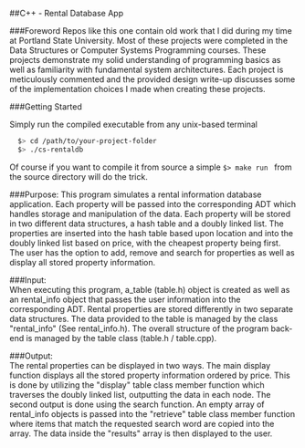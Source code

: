 ##C++ - Rental Database App

###Foreword
Repos like this one contain old work that I did during my time at Portland State University. Most of these projects were completed in the Data Structures or Computer Systems Programming courses. These projects demonstrate my solid understanding of programming basics as well as familiarity with fundamental system architectures. Each project is meticulously commented and the provided design write-up discusses some of the implementation choices I made when creating these projects.

###Getting Started

Simply run the compiled executable from any unix-based terminal

```bash
  $> cd /path/to/your-project-folder
  $> ./cs-rentaldb
  ```
Of course if you want to compile it from source a simple ```$> make run ``` from the source directory will do the trick.

###Purpose:
This program simulates a rental information database application. Each property will be passed into the corresponding ADT which handles storage and manipulation of the data. Each property will be stored in two different data structures, a hash table and a doubly linked list. The properties are inserted into the hash table based upon location and into the doubly linked list based on price, with the cheapest property being first. The user has the option to add, remove and search for properties as well as display all stored property information.

###Input:   
When executing this program, a_table (table.h) object is created as well as an rental_info object that passes the user information into the corresponding ADT. Rental properties are stored differently in two separate data structures. The data provided to the table is managed by the class "rental_info" (See rental_info.h). The overall structure of the program back-end is managed by the table class (table.h / table.cpp).

###Output:  
The rental properties can be displayed in two ways. The main display function displays all the stored property information ordered by price. This is done by utilizing the "display" table class member function which traverses the doubly linked list, outputting the data in each node. The second output is done using the search function. An empty array of rental_info objects is passed into the "retrieve" table class member function where items that match the requested search word are copied into the array. The data inside the "results" array is then displayed to the user.
